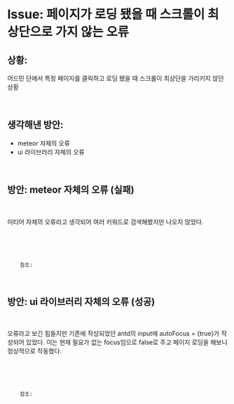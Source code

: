 <!--
author: Dailyscat
purpose: issue arrange
rules:
 (1) 헤더와 문단사이
    <br/>
    <br/>
 (2) 코드가 작성되는 부분은 >로 정리
 (3) 참조는 해당 내용 바로 아래
    <br/>
    <br/>
 (4) 명령어는 bold
 (5) 방안은 ## 안의 과정은 ###
-->

# Issue: 페이지가 로딩 됐을 때 스크롤이 최상단으로 가지 않는 오류

## 상황:

어드민 단에서 특정 페이지를 클릭하고 로딩 됐을 때 스크롤이 최상단을 가리키지 않던 상황

<br/>

## 생각해낸 방안:
+ meteor 자체의 오류
+ ui 라이브러리 자체의 오류


<br/>

## 방안: meteor 자체의 오류  (실패)
<br/>

  미티어 자체의 오류라고 생각되어 여러 키워드로 검색해봤지만 나오지 않았다.

<br/>
<br/>
<br/>

        참조:

<br/>

## 방안: ui 라이브러리 자체의 오류 (성공)
<br/>

  오류라고 보긴 힘들지만 기존에 작성되었던 antd의 input에
  autoFocus = {true}가 작성되어 있었다.
  이는 현재 필요가 없는 focus임으로 false로 주고
  페이지 로딩을 해보니 정상적으로 작동했다.

<br/>
<br/>
<br/>

        참조:

<br/>

